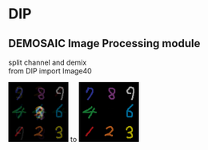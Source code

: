 # DIP
## DEMOSAIC Image Processing module

split channel and demix  
from DIP import Image40  
    
![befor process](/img/TEST_MIXED_uint8.png) to ![after process](/img/TEST_DEMIXED_uint8.png)
